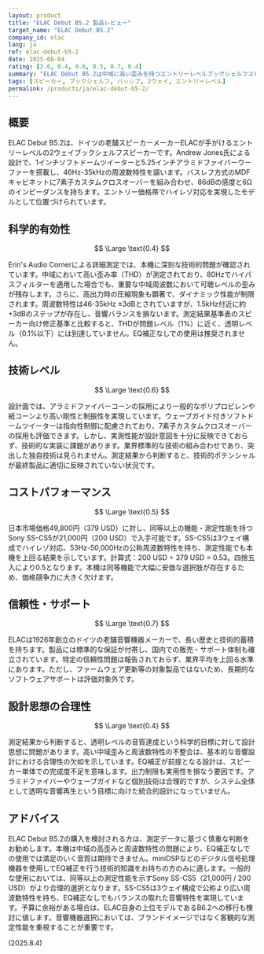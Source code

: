 ```yaml
---
layout: product
title: "ELAC Debut B5.2 製品レビュー"
target_name: "ELAC Debut B5.2"
company_id: elac
lang: ja
ref: elac-debut-b5-2
date: 2025-08-04
rating: [2.6, 0.4, 0.6, 0.5, 0.7, 0.4]
summary: "ELAC Debut B5.2は中域に高い歪みを持つエントリーレベルブックシェルフスピーカー。EQ補正が必要で出力制限があり、同等機能でより安価な代替品が存在する。"
tags: [スピーカー, ブックシェルフ, パッシブ, 2ウェイ, エントリーレベル]
permalink: /products/ja/elac-debut-b5-2/
---
```


## 概要

ELAC Debut B5.2は、ドイツの老舗スピーカーメーカーELACが手がけるエントリーレベルの2ウェイブックシェルフスピーカーです。Andrew Jones氏による設計で、1インチソフトドームツイーターと5.25インチアラミドファイバーウーファーを搭載し、46Hz-35kHzの周波数特性を謳います。バスレフ方式のMDFキャビネットに7素子カスタムクロスオーバーを組み合わせ、86dBの感度と6Ωのインピーダンスを持ちます。エントリー価格帯でハイレゾ対応を実現したモデルとして位置づけられています。

## 科学的有効性

$$ \Large \text{0.4} $$

Erin's Audio Cornerによる詳細測定では、本機に深刻な技術的問題が確認されています。中域において高い歪み率（THD）が測定されており、80Hzでハイパスフィルターを適用した場合でも、重要な中域周波数において可聴レベルの歪みが残存します。さらに、高出力時の圧縮現象も顕著で、ダイナミック性能が制限されます。周波数特性は46-35kHz ±3dBとされていますが、1.5kHz付近に約+3dBのステップが存在し、音響バランスを損ないます。測定結果基準表のスピーカー向け修正基準と比較すると、THDが問題レベル（1%）に近く、透明レベル（0.1%以下）には到達していません。EQ補正なしでの使用は推奨されません。

## 技術レベル

$$ \Large \text{0.6} $$

設計面では、アラミドファイバーコーンの採用により一般的なポリプロピレンや紙コーンより高い剛性と制振性を実現しています。ウェーブガイド付きソフトドームツイーターは指向性制御に配慮されており、7素子カスタムクロスオーバーの採用も評価できます。しかし、実測性能が設計意図を十分に反映できておらず、技術的な実装に課題があります。業界標準的な技術の組み合わせであり、突出した独自技術は見られません。測定結果から判断すると、技術的ポテンシャルが最終製品に適切に反映されていない状況です。

## コストパフォーマンス

$$ \Large \text{0.5} $$

日本市場価格49,800円（379 USD）に対し、同等以上の機能・測定性能を持つSony SS-CS5が21,000円（200 USD）で入手可能です。SS-CS5は3ウェイ構成でハイレゾ対応、53Hz-50,000Hzの公称周波数特性を持ち、測定性能でも本機を上回る結果を示しています。計算式：200 USD ÷ 379 USD = 0.53。四捨五入により0.5となります。本機は同等機能で大幅に安価な選択肢が存在するため、価格競争力に大きく欠けます。

## 信頼性・サポート

$$ \Large \text{0.7} $$

ELACは1926年創立のドイツの老舗音響機器メーカーで、長い歴史と技術的蓄積を持ちます。製品には標準的な保証が付帯し、国内での販売・サポート体制も確立されています。特定の信頼性問題は報告されておらず、業界平均を上回る水準にあります。ただし、ファームウェア更新等の対象製品ではないため、長期的なソフトウェアサポートは評価対象外です。

## 設計思想の合理性

$$ \Large \text{0.4} $$

測定結果から判断すると、透明レベルの音質達成という科学的目標に対して設計思想に問題があります。高い中域歪みと周波数特性の不整合は、基本的な音響設計における合理性の欠如を示しています。EQ補正が前提となる設計は、スピーカー単体での完成度不足を意味します。出力制限も実用性を損なう要因です。アラミドファイバーやウェーブガイドなど個別技術は合理的ですが、システム全体として透明な音響再生という目標に向けた統合的設計になっていません。

## アドバイス

ELAC Debut B5.2の購入を検討される方は、測定データに基づく慎重な判断をお勧めします。本機は中域の高歪みと周波数特性の問題により、EQ補正なしでの使用では満足のいく音質は期待できません。miniDSPなどのデジタル信号処理機器を使用してEQ補正を行う技術的知識をお持ちの方のみに適します。一般的な使用においては、同等以上の測定性能を示すSony SS-CS5（21,000円 / 200 USD）がより合理的選択となります。SS-CS5は3ウェイ構成で公称より広い周波数特性を持ち、EQ補正なしでもバランスの取れた音響特性を実現しています。予算に余裕がある場合は、ELAC自身の上位モデルであるB6.2への移行も検討に値します。音響機器選択においては、ブランドイメージではなく客観的な測定性能を重視することが重要です。

(2025.8.4)
